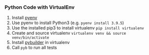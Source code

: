 ### Python Code with VirtualEnv
1. Install [pyenv](https://github.com/pyenv/pyenv#installation) 
2. Use pyenv to install Python3 (e.g. `pyenv install 3.9.5`) 
3. Use the installed pip3 to install virtualenv `pip install virtualenv` 
4. Create and source virtualenv `virtualenv venv && source venv/bin/activate` 
5. Install [pybuilder](https://pybuilder.io/documentation/tutorial) in virtualenv 
6. Call `pyb` to run all tests

